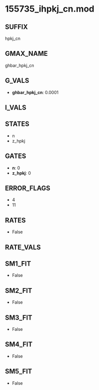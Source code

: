 # 155735_ihpkj_cn.mod

## SUFFIX

hpkj_cn

## GMAX_NAME

ghbar_hpkj_cn

## G_VALS

- **ghbar_hpkj_cn**: 0.0001

## I_VALS


## STATES

- n
- z_hpkj

## GATES

- **n**: 0
- **z_hpkj**: 0

## ERROR_FLAGS

- 4
- 11

## RATES

- False

## RATE_VALS


## SM1_FIT

- False

## SM2_FIT

- False

## SM3_FIT

- False

## SM4_FIT

- False

## SM5_FIT

- False

